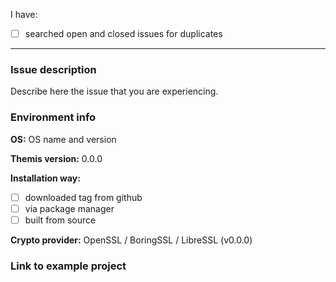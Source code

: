 I have:

- [ ] searched open and closed issues for duplicates

----------------------------------------

### Issue description
Describe here the issue that you are experiencing.

### Environment info

**OS:** OS name and version

**Themis version:** 0.0.0

**Installation way:**
 - [ ] downloaded tag from github
 - [ ] via package manager
 - [ ] built from source

**Crypto provider:** OpenSSL / BoringSSL / LibreSSL (v0.0.0)

### Link to example project
<!-- If you can reproduce the problem, please attach the example project so we can investigate it -->

